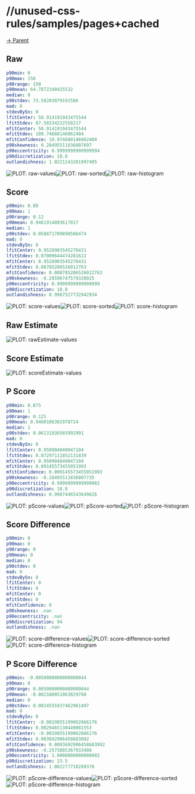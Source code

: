 
# //unused-css-rules/samples/pages+cached

[→ Parent](../..)


## Raw


```yaml
p90min: 0
p90max: 150
p90range: 150
p90mean: 64.7872340425532
median: 0
p90stdev: 73.58203879191586
mad: 0
stdevBySn: 0
lfitCenter: 58.914191943475544
lfitStdev: 87.56534222558217
mfitCenter: 58.914191943475544
mfitStdev: 109.74688146062404
mfitConfidence: 10.974688146062404
p90skewness: 0.28495511836807697
p90eccentricity: 0.9999999999999994
p90discretization: 18.8
outlandishness: 1.0221243201997405

```

![PLOT: raw-values](./raw/values.svg)![PLOT: raw-sorted](./raw/sorted.svg)![PLOT: raw-histogram](./raw/histogram.svg)
## Score


```yaml
p90min: 0.88
p90max: 1
p90range: 0.12
p90mean: 0.9481914893617017
median: 1
p90stdev: 0.058871709890586474
mad: 0
stdevBySn: 0
lfitCenter: 0.9528903545276431
lfitStdev: 0.07009644474281622
mfitCenter: 0.9528903545276431
mfitStdev: 0.08785286526012763
mfitConfidence: 0.008785286526012763
p90skewness: -0.28596747579328025
p90eccentricity: 0.9999999999999999
p90discretization: 18.8
outlandishness: 0.9987527732942934

```

![PLOT: score-values](./score/values.svg)![PLOT: score-sorted](./score/sorted.svg)![PLOT: score-histogram](./score/histogram.svg)
## Raw Estimate

![PLOT: rawEstimate-values](./rawEstimate/values.svg)
## Score Estimate

![PLOT: scoreEstimate-values](./scoreEstimate/values.svg)
## P Score


```yaml
p90min: 0.875
p90max: 1
p90range: 0.125
p90mean: 0.9460106382978724
median: 1
p90stdev: 0.06131836565992991
mad: 0
stdevBySn: 0
lfitCenter: 0.950904840047104
lfitStdev: 0.07297111852131839
mfitCenter: 0.950904840047104
mfitStdev: 0.09145573455051993
mfitConfidence: 0.009145573455051993
p90skewness: -0.28495511836807735
p90eccentricity: 0.9999999999999982
p90discretization: 18.8
outlandishness: 0.9987446543649626

```

![PLOT: pScore-values](./pScore/values.svg)![PLOT: pScore-sorted](./pScore/sorted.svg)![PLOT: pScore-histogram](./pScore/histogram.svg)
## Score Difference


```yaml
p90min: 0
p90max: 0
p90range: 0
p90mean: 0
median: 0
p90stdev: 0
mad: 0
stdevBySn: 0
lfitCenter: 0
lfitStdev: 0
mfitCenter: 0
mfitStdev: 0
mfitConfidence: 0
p90skewness: .nan
p90eccentricity: .nan
p90discretization: 94
outlandishness: .nan

```

![PLOT: score-difference-values](./score-difference/values.svg)![PLOT: score-difference-sorted](./score-difference/sorted.svg)![PLOT: score-difference-histogram](./score-difference/histogram.svg)
## P Score Difference


```yaml
p90min: -0.0050000000000000044
p90max: 0
p90range: 0.0050000000000000044
p90mean: -0.002180851063829788
median: 0
p90stdev: 0.0024555937462961497
mad: 0
stdevBySn: 0
lfitCenter: -0.0019855199062866176
lfitStdev: 0.0029465130449081553
mfitCenter: -0.0019855199062866176
mfitStdev: 0.003692906458683892
mfitConfidence: 0.0003692906458683892
p90skewness: -0.2573885367933486
p90eccentricity: 1.0000000000000002
p90discretization: 23.5
outlandishness: 1.002277718289378

```

![PLOT: pScore-difference-values](./pScore-difference/values.svg)![PLOT: pScore-difference-sorted](./pScore-difference/sorted.svg)![PLOT: pScore-difference-histogram](./pScore-difference/histogram.svg)